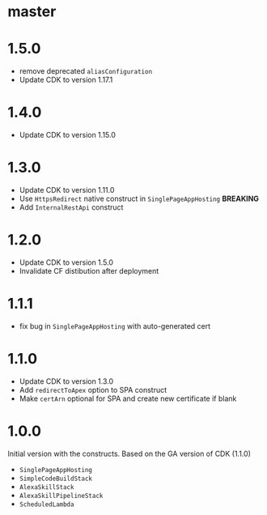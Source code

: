 # master

# 1.5.0
* remove deprecated `aliasConfiguration`
* Update CDK to version 1.17.1

# 1.4.0
* Update CDK to version 1.15.0

# 1.3.0
* Update CDK to version 1.11.0
* Use `HttpsRedirect` native construct in `SinglePageAppHosting` **BREAKING**
* Add `InternalRestApi` construct

# 1.2.0
* Update CDK to version 1.5.0
* Invalidate CF distibution after deployment

# 1.1.1
* fix bug in `SinglePageAppHosting` with auto-generated cert

# 1.1.0

* Update CDK to version 1.3.0
* Add `redirectToApex` option to SPA construct
* Make `certArn` optional for SPA and create new certificate if blank

# 1.0.0

Initial version with the constructs. Based on the GA version of CDK (1.1.0)

* `SinglePageAppHosting`
* `SimpleCodeBuildStack`
* `AlexaSkillStack`
* `AlexaSkillPipelineStack`
* `ScheduledLambda`
